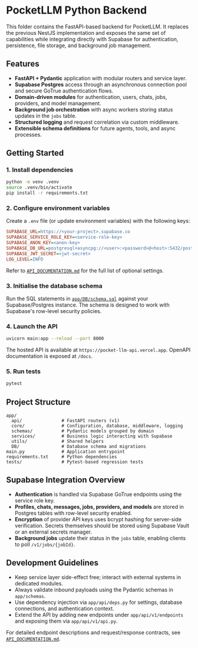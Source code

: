 # PocketLLM Python Backend

This folder contains the FastAPI-based backend for PocketLLM. It replaces the previous NestJS implementation and exposes the same
set of capabilities while integrating directly with Supabase for authentication, persistence, file storage, and background job
management.

## Features

- **FastAPI + Pydantic** application with modular routers and service layer.
- **Supabase Postgres** access through an asynchronous connection pool and secure GoTrue authentication flows.
- **Domain-driven modules** for authentication, users, chats, jobs, providers, and model management.
- **Background job orchestration** with async workers storing status updates in the `jobs` table.
- **Structured logging** and request correlation via custom middleware.
- **Extensible schema definitions** for future agents, tools, and async processes.

## Getting Started

### 1. Install dependencies

```bash
python -m venv .venv
source .venv/bin/activate
pip install -r requirements.txt
```

### 2. Configure environment variables

Create a `.env` file (or update environment variables) with the following keys:

```ini
SUPABASE_URL=https://<your-project>.supabase.co
SUPABASE_SERVICE_ROLE_KEY=<service-role-key>
SUPABASE_ANON_KEY=<anon-key>
SUPABASE_DB_URL=postgresql+asyncpg://<user>:<password>@<host>:5432/postgres
SUPABASE_JWT_SECRET=<jwt-secret>
LOG_LEVEL=INFO
```

Refer to [`API_DOCUMENTATION.md`](API_DOCUMENTATION.md) for the full list of optional settings.

### 3. Initialise the database schema

Run the SQL statements in [`app/DB/schema.sql`](app/DB/schema.sql) against your Supabase/Postgres instance. The schema is designed
to work with Supabase's row-level security policies.

### 4. Launch the API

```bash
uvicorn main:app --reload --port 8000
```

The hosted API is available at `https://pocket-llm-api.vercel.app`. OpenAPI documentation is exposed at `/docs`.

### 5. Run tests

```bash
pytest
```

## Project Structure

```text
app/
  api/               # FastAPI routers (v1)
  core/              # Configuration, database, middleware, logging
  schemas/           # Pydantic models grouped by domain
  services/          # Business logic interacting with Supabase
  utils/             # Shared helpers
  DB/                # Database schema and migrations
main.py              # Application entrypoint
requirements.txt     # Python dependencies
tests/               # Pytest-based regression tests
```

## Supabase Integration Overview

- **Authentication** is handled via Supabase GoTrue endpoints using the service role key.
- **Profiles, chats, messages, jobs, providers, and models** are stored in Postgres tables with row-level security enabled.
- **Encryption** of provider API keys uses bcrypt hashing for server-side verification. Secrets themselves should be stored using
  Supabase Vault or an external secrets manager.
- **Background jobs** update their status in the `jobs` table, enabling clients to poll `/v1/jobs/{jobId}`.

## Development Guidelines

- Keep service layer side-effect free; interact with external systems in dedicated modules.
- Always validate inbound payloads using the Pydantic schemas in `app/schemas`.
- Use dependency injection via `app/api/deps.py` for settings, database connections, and authentication context.
- Extend the API by adding new endpoints under `app/api/v1/endpoints` and exposing them via `app/api/v1/api.py`.

For detailed endpoint descriptions and request/response contracts, see [`API_DOCUMENTATION.md`](API_DOCUMENTATION.md).
